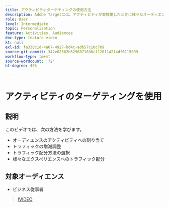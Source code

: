```yaml
---
title: アクティビティターゲティングの使用方法
description: Adobe Targetには、アクティビティが実稼働したときに様々なオーディエンスに表示されるエクスペリエンスを制御するための様々なレバーが用意されています。 オーディエンスとトラフィック配分を使用して、誰に何を表示するかを制御する方法を説明します。
role: User
level: Intermediate
topic: Personalization
feature: Activities, Audiences
doc-type: feature video
kt: null
exl-id: fa330c1d-4a67-4927-bd4c-adb57c10c769
source-git-commit: 342e02562b5296871638c1120114214df6115809
workflow-type: tm+mt
source-wordcount: '72'
ht-degree: 45%

---
```


# アクティビティのターゲティングを使用

## 説明

このビデオでは、次の方法を学びます。

* オーディエンスのアクティビティへの割り当て
* トラフィックの増減調整
* トラフィック配分方法の選択
* 様々なエクスペリエンスへのトラフィック配分

## 対象オーディエンス

* ビジネス従事者

>[!VIDEO](https://video.tv.adobe.com/v/17385/?quality=12)

